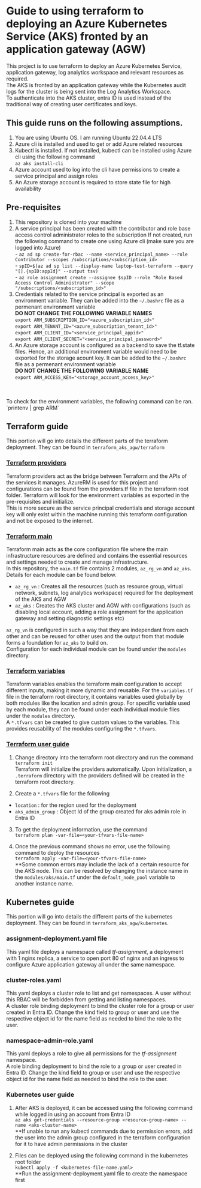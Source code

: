 # Guide to using terraform to deploying an Azure Kubernetes Service (AKS) fronted by an application gateway (AGW)
This project is to use terraform to deploy an Azure Kubernetes Service, application gateway, log analytics workspace and relevant resources as required. 
<br/> The AKS is fronted by an application gateway while the Kubernetes audit logs for the cluster is being sent into the Log Analytics Workspace.
<br/> To authenticate into the AKS cluster, entra ID is used instead of the traditional way of creating user certificates and keys.

## This guide runs on the following assumptions.
1. You are using Ubuntu OS. I am running Ubuntu 22.04.4 LTS
2. Azure cli is installed and used to get or add Azure related resources
3. Kubectl is installed. If not installed, kubectl can be installed using Azure cli using the following command
<br/>`az aks install-cli` 
4. Azure account used to log into the cli have permissions to create a service principal and assign roles
5. An Azure storage account is required to store state file for high availability

## Pre-requisites 
  1. This repository is cloned into your machine
  2. A service principal has been created with the contributor and role base access control administrator roles to the subscription
     If not created, run the following command to create one using Azure cli (make sure you are logged into Azure) 
     <br/>- `az ad sp create-for-rbac --name <service_principal_name> --role Contributor --scopes /subscriptions/<subscription_id>`
     <br/>- `spID=$(az ad sp list --display-name laptop-test-terraform --query "[].{spID:appId}" --output tsv)`
     <br/>- `az role assignment create --assignee $spID --role "Role Based Access Control Administrator" --scope "/subscriptions/<subscription_id>"`
  3. Credentials related to the service principal is exported as an environment variable. They can be added into the `~/.bashrc` file as a permenant environment variable 
      <br/>**DO NOT CHANGE THE FOLLOWING VARIABLE NAMES**
      <br/>`export ARM_SUBSCRIPTION_ID="<azure_subscription_id>"`
      <br/>`export ARM_TENANT_ID="<azure_subscription_tenant_id>"`
      <br/>`export ARM_CLIENT_ID="<service_principal_appid>"`
      <br/>`export ARM_CLIENT_SECRET="<service_principal_password>"`
  4. An Azure storage account is configured as a backend to save the tf.state files. Hence, an additional environment variable would need to be exported for the storage acount key. It can be added to the `~/.bashrc` file as a permenant environment variable
      <br/>**DO NOT CHANGE THE FOLLOWING VARIABLE NAME**
      <br/>`export ARM_ACCESS_KEY="<storage_account_access_key>" `
<br/>
<br/>
To check for the environment variables, the following command can be ran.
<br/> `printenv | grep ARM` 

## Terraform guide
This portion will go into details the different parts of the terraform deployment. They can be found in `terraform_aks_agw/terraform`
<br/>

### <u>Terraform providers</u>
Terraform providers act as the bridge between Terraform and the APIs of the services it manages.
AzureRM is used for this project and configurations can be found from the providers.tf file in the terraform root folder. Terraform will look for the environment variables as exported in the pre-requisites and initialize. 
<br/>This is more secure as the service principal credentials and storage account key will only exist within the machine running this terraform configuration and not be exposed to the internet. 

### <u>Terraform main</u> 
Terraform main acts as the core configuration file where the main infrastructure resources are defined and contains the essential resources and settings needed to create and manage infrastructure.
<br/> In this repository, the `main.tf` file contains 2 modules, `az_rg_vn` and `az_aks`. Details for each module can be found below.
- `az_rg_vn` : Creates all the resources (such as resource group, virtual network, subnets, log analytics workspace) required for the deployment of the AKS and AGW
- `az_aks` : Creates the AKS cluster and AGW with configurations (such as disabling local account, adding a role assignment for the application gateway and setting diagnostic settings etc)

`az_rg_vn` is configured in such a way that they are independant from each other and can be reused for other uses and the output from that module forms a foundation for `az_aks` to build on.
<br/> Configuration for each individual module can be found under the `modules` directory. 
<br/> 

### <u>Terraform variables</u> 

Terraform variables enables the terraform main configuration to accept different inputs, making it more dynamic and reusable. For the `variables.tf` file in the terraform root directory, it contains variables used globally by both modules like the location and admin group. For specific variable used by each module, they can be found under each individual module files under the `modules` directory. 
<br/>A `*.tfvars` can be created to give custom values to the variables. This provides reusability of the modules configuring the `*.tfvars`.

### <u>Terraform user guide</u>

1. Change directory into the terraform root directory and run the command
<br/>`terraform init`
<br/>Terraform will initialize the providers automatically. Upon initialization, a `.terraform` directory with the providers defined will be created in the terraform root directory.

2. Create a `*.tfvars` file for the following
- `location` : for the region used for the deployment
- `aks_admin_group` : Object Id of the group created for aks admin role in Entra ID

3. To get the deployment information, use the command
<br/> `terraform plan -var-file=<your-tfvars-file-name>`

4. Once the previous command shows no error, use the following command to deploy the resources
<br/>`terraform apply -var-file=<your-tfvars-file-name>`
<br/> **Some common errors may include the lack of a certain resource for the AKS node. This can be resolved by changing the instance name in the `modules/aks/main.tf` under the `default_node_pool` variable to another instance name.

## Kubernetes guide

This portion will go into details the different parts of the kubernetes deployment. They can be found in `terraform_aks_agw/kubernetes`.

### assignment-deployment.yaml file
This yaml file deploys a namespace called *tf-assignment*, a deployment with 1 nginx replica, a service to open port 80 of nginx and an ingress to configure Azure application gateway all under the same namespace.

### cluster-roles.yaml
This yaml deploys a cluster role to list and get namespaces. A user without this RBAC will be forbidden from getting and listing namespaces. 
<br/>A cluster role binding deployment to bind the cluster role for a group or user created in Entra ID. Change the kind field to group or user and use the respective object id for the name field as needed to bind the role to the user.

### namespace-admin-role.yaml
This yaml deploys a role to give all permissions for the *tf-assignment* namespace.
<br/>A role binding deployment to bind the role to a group or user created in Entra ID. Change the kind field to group or user and use the respective object id for the name field as needed to bind the role to the user.

### Kubernetes user guide
1. After AKS is deployed, it can be accessed using the following command while logged in using an account from Entra ID
<br/>`az aks get-credentials --resource-group <resource-group-name> --name <aks-cluster-name>`
<br/>**If unable to run any kubectl commands due to permission errors, add the user into the admin group configured in the terraform configuration for it to have admin permissions in the cluster

2. Files can be deployed using the following command in the kubernetes root folder
<br/>`kubectl apply -f <kubernetes-file-name.yaml>`
<br/>**Run the assignment-deployment.yaml file to create the namespace first